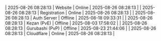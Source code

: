 | 2025-08-26 08:28:13 | Website | Online | 2025-08-26 08:28:13 |
| 2025-08-26 08:28:13 | Registration | Online | 2025-08-26 08:28:13 |
| 2025-08-26 08:28:13 | Auth Server | Offline | 2025-08-18 09:33:31 |
| 2025-08-26 08:28:13 | Kezan (PvE) | Offline | 2025-08-03 17:58:02 |
| 2025-08-26 08:28:13 | Gurubashi (PvP) | Offline | 2025-08-23 21:44:06 |
| 2025-08-26 08:28:13 | Cloudflare | Online | 2025-08-26 08:28:13 |
